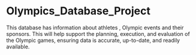 # Olympics_Database_Project
This database has information about athletes , Olympic events and their sponsors. This will help support the planning, execution, and evaluation of the Olympic games, ensuring data is accurate, up-to-date, and readily available.
